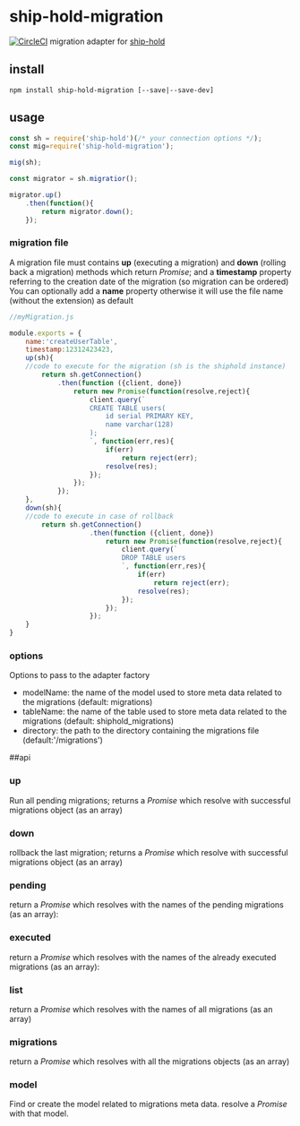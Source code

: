 # ship-hold-migration
[![CircleCI](https://circleci.com/gh/zorro-del-caribe/ship-hold-migration.svg?style=svg)](https://circleci.com/gh/zorro-del-caribe/ship-hold-migration)
migration adapter for [ship-hold](https://github.com/zorro-del-caribe/ship-hold)

## install
``npm install ship-hold-migration [--save|--save-dev]``
## usage

```Javascript
const sh = require('ship-hold')(/* your connection options */);
const mig=require('ship-hold-migration');

mig(sh);

const migrator = sh.migratior();

migrator.up()
    .then(function(){
        return migrator.down();
    });
```


### migration file 
A migration file must contains **up** (executing a migration) and **down** (rolling back a migration) methods which return *Promise*; and a **timestamp** property referring to the creation date of the migration (so migration can be ordered)
You can optionally add a **name** property otherwise it will use the file name (without the extension) as default

```Javascript
//myMigration.js

module.exports = {
    name:'createUserTable',
    timestamp:12312423423,
    up(sh){
    //code to execute for the migration (sh is the shiphold instance)
        return sh.getConnection()
            .then(function ({client, done})
                return new Promise(function(resolve,reject){
                    client.query(`
                    CREATE TABLE users(
                        id serial PRIMARY KEY,
                        name varchar(128)
                    );
                    `, function(err,res){
                        if(err)
                            return reject(err);
                        resolve(res);
                    });
                });
            });
    },
    down(sh){
    //code to execute in case of rollback
        return sh.getConnection()
                    .then(function ({client, done})
                        return new Promise(function(resolve,reject){
                            client.query(`
                            DROP TABLE users
                            `, function(err,res){
                                if(err)
                                    return reject(err);
                                resolve(res);
                            });
                        });
                    });
    }
}
```

### options
Options to pass to the adapter factory
* modelName: the name of the model used to store meta data related to the migrations (default: migrations)
* tableName: the name of the table used to store meta data related to the migrations (default: shiphold_migrations)
* directory: the path to the directory containing the migrations file (default:'/migrations')

##api
### up
Run all pending migrations; returns a *Promise* which resolve with successful migrations object (as an array)
### down
rollback the last migration; returns a *Promise* which resolve with successful migrations object (as an array)
### pending
return a *Promise* which resolves with the names of the pending migrations (as an array):
### executed
return a *Promise* which resolves with the names of the already executed migrations (as an array):
### list
return a *Promise* which resolves with the names of all migrations (as an array)
### migrations
return a *Promise* which resolves with all the migrations objects (as an array)
### model
Find or create the model related to migrations meta data. resolve a *Promise* with that model.
 
 
